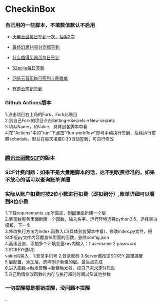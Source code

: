 # CheckinBox
### 自己用的一些脚本，不填数值默认不启用<br>
- [天翼云盘每日签到一次，抽奖2次](https://github.com/mengshouer/CheckinBox/tree/master/Cloud189Checkin)

- [最终幻想14积分商城签到](https://github.com/mengshouer/CheckinBox/tree/master/FF14Checkin)

- [什么值得买网页每日签到](https://github.com/mengshouer/CheckinBox/tree/master/smzdmCheckin)

- [52pojie每日签到](https://github.com/mengshouer/CheckinBox/tree/master/Checkin52pj)

- [网易云音乐每日签到与刷歌单](https://github.com/mengshouer/CheckinBox/tree/master/NetEase_Music_daily)

- [有道云笔记签到](https://github.com/mengshouer/CheckinBox/tree/master/NoteyoudaoCheckin)


### Github Actions版本<br>
1.点击项目右上角的Fork，Fork此项目<br>
2.到自己Fork的项目点击Setting→Secrets→New secrets<br>
3.填写Name，和Value，具体到各脚本中看<br>
4.在"Actions"中的"run"下点击"Run workflow"即可手动执行签到，后续运行按照schedule，默认在每天凌晨0:30自动签到，可自行修改<br>
<br>
### [腾讯云函数SCF](https://console.cloud.tencent.com/scf/index)的版本<br>
### SCF计费问题：如果不是大量跑脚本的话，达不到收费标准的，如果不放心的话可以查询[账单详细](https://console.cloud.tencent.com/expense/bill/summary?businessCode=p_scf)<br>
### 实际从账户扣费时按2位小数进行扣费（即扣到分）,账单详细可以看到8位小数<br>
1.下载requirements.zip所需库，到[层](https://console.cloud.tencent.com/scf/layer)里面新建一个层<br>
2.到[函数服务](https://console.cloud.tencent.com/scf/list)里面新建一个函数，输入名字，运行环境选择python3.6，选择空白模板，下一步<br>
3.修改执行方法为index.函数入口(具体到各脚本中看)，修改index.py文件，把SCF版py文件内容覆盖掉里面的函数，删除config.json<br>
4.高级设置，添加多个环境变量key内输入：1.username 2.password 3.SCKEY(选填)<br>
value内输入：1.登录手机号 2.登录密码 3.Server酱推送SCKEY,报错提醒<br>
5.层配置，添加层，选择刚才新建的层。最后点完成<br>
6.进入函数→触发管理→新建触发器，按自己需求定时启动<br>
7.自己酌情修改函数的内存与执行超时时间以及其他参数<br>

### 一切提醒都是报错提醒，没问题不提醒
..
